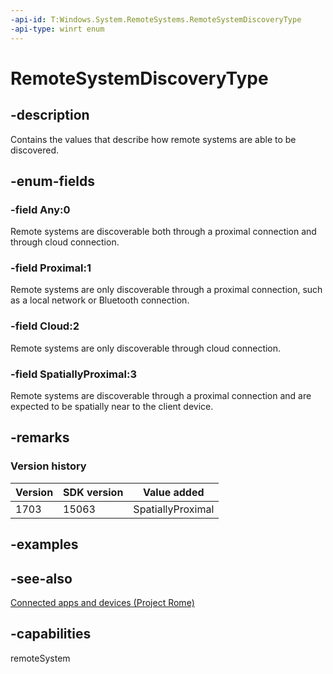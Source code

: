 ```yaml
---
-api-id: T:Windows.System.RemoteSystems.RemoteSystemDiscoveryType
-api-type: winrt enum
---
```


<!-- Enumeration syntax
public enum Windows.System.RemoteSystems.RemoteSystemDiscoveryType : int
-->

# RemoteSystemDiscoveryType

## -description
Contains the values that describe how remote systems are able to be discovered.

## -enum-fields
### -field Any:0
Remote systems are discoverable both through a proximal connection and through cloud connection.

### -field Proximal:1
Remote systems are only discoverable through a proximal connection, such as a local network or Bluetooth connection.

### -field Cloud:2
Remote systems are only discoverable through cloud connection.

### -field SpatiallyProximal:3
Remote systems are discoverable through a proximal connection and are expected to be spatially near to the client device.


## -remarks

### Version history

| Version | SDK version | Value added |
| -- | -- | -- |
| 1703 | 15063 | SpatiallyProximal |

## -examples

## -see-also
[Connected apps and devices (Project Rome)](https://msdn.microsoft.com/en-us/windows/uwp/launch-resume/connected-apps-and-devices)

## -capabilities
remoteSystem
